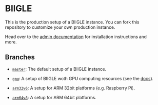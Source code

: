 # BIIGLE

This is the production setup of a BIIGLE instance. You can fork this repository to customize your own production instance.

Head over to the [admin documentation](https://biigle-admin-documentation.readthedocs.io/) for installation instructions and more.

## Branches

- [`master`](https://github.com/biigle/biigle/tree/master): The default setup of a BIIGLE instance.

- [`gpu`](https://github.com/biigle/biigle/tree/gpu): A setup of BIIGLE woth GPU computing resources (see the [docs](https://biigle-admin-documentation.readthedocs.io/gpu/)).

- [`arm32v6`](https://github.com/biigle/biigle/tree/arm32v6): A setup for ARM 32bit platforms (e.g. Raspberry Pi).

- [`arm64v8`](https://github.com/biigle/biigle/tree/arm64v8): A setup for ARM 64bit platforms.
